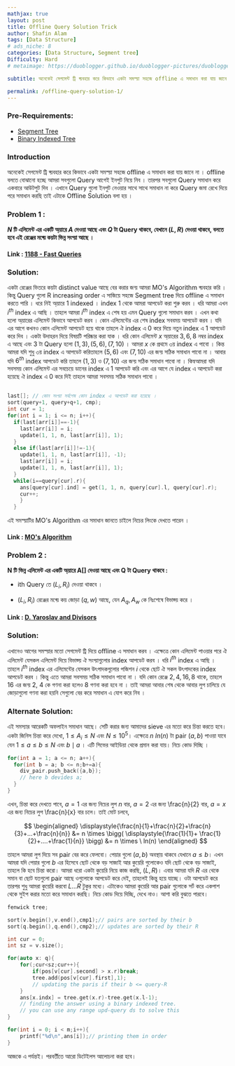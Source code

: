 ```yaml
---
mathjax: true
layout: post
title: Offline Query Solution Trick
author: Shafin Alam
tags: [Data Structure]
# ads_niche: 8
categories: [Data Structure, Segment tree]
Difficulty: Hard
# metaimage: https://duoblogger.github.io/duoblogger-pictures/duoblogger%20pics/tower-of-hanoy-for-2.jpg

subtitle: অনেকেই সেগমেন্ট ট্রি ব্য়বহার করে কিভাবে একটা সমস্য়া সহজে offline এ সমাধান করা যায় জানে না । offline বলতে বোঝানো হচ্ছে আমরা সবগুলো Query আগেই ইনপুট নিয়ে নিব । তারপর সবগুলো Query সমাধান করে একবারে আউটপুট দিব । এখানে Query গুলো ইনপুট নেওয়ার সাথে সাথে সমাধান না করে Query জমা রেখে দিয়ে পরে সমাধান করছি তাই এটাকে Offline Solution বলা হয় । 

permalink: /offline-query-solution-1/
---
```



### Pre-Requirements: 

* [Segment Tree](http://www.shafaetsplanet.com/?p=1557)
* [Binary Indexed Tree](http://www.shafaetsplanet.com/?p=1961)



### Introduction



অনেকেই সেগমেন্ট ট্রি ব্য়বহার করে কিভাবে একটা সমস্য়া সহজে offline এ সমাধান করা যায় জানে না । offline বলতে বোঝানো হচ্ছে আমরা সবগুলো Query আগেই ইনপুট নিয়ে নিব । তারপর সবগুলো Query সমাধান করে একবারে আউটপুট দিব । এখানে Query গুলো ইনপুট নেওয়ার সাথে সাথে সমাধান না করে Query জমা রেখে দিয়ে পরে সমাধান করছি তাই এটাকে Offline Solution বলা হয় । 


### Problem 1 : 

**$N$ টি এলিমেন্ট এর একটি অ্য়ারে $A$ দেওয়া আছে এবং $Q$ টা Query থাকবে, যেখানে $(L, R)$ দেওয়া থাকবে, বলতে হবে এই রেঞ্জের মধ্য়ে কয়টা ভিন্ন সংখ্য়া আছে ।**



#### Link : [1188 - Fast Queries](http://lightoj.com/volume_showproblem.php?problem=1188)



### Solution:



একটা রেঞ্জের ভিতরে কয়টা distinct value আছে বের করার জন্য় আমরা MO's Algorithm ব্য়বহার করি । কিন্তু Query গুলো R increasing order এ সাজিয়ে সহজে Segment tree দিয়ে offline এ সমাধান করতে পারি । ধরে নিই অ্য়ারে 1 indexed । index $1$ থেকে আমরা আপডেট করা শুরু করব । ধরি আমরা এখন $i^{th}$ index এ আছি । তাহলে আমরা $i^{th}$ index এ শেষ হয় এমন Query গুলো সমাধান করব । এখন কথা হলো অ্য়ারের এলিমেন্ট কিভাবে আপডেট করব । কোন এলিমেন্টের এর শেষ index সববময় আপডেট করব । যদি এর আগে কখনও কোন এলিমেন্ট আপডেট হয়ে থাকে তাহলে ঐ index এ $0$ করে দিয়ে নতুন index এ $1$ আপডেট করে দিব । একটা উদাহরন দিয়ে বিষয়টি পরিষ্কার করা যাক । ধরি কোন এলিমেন্ট $x$ অ্য়ারের $3, 6, 8$ নম্বর index এ আছে  এবং $3$ টা Query হলো $(1, 3), (5, 6), (7, 10)$ । আমরা $x$ কে প্রথমে ৩য় index এ পাবো । কিন্ত আমরা যদি শুধু ৩য় index এ আপডেট করিতাহলে $(5,6)$ এবং $(7, 10)$ এর জন্য় সঠিক সমাধান পাবো না । আবার যদি $6^{th}$ index আপডেট করি তাহলে $(1,3)$ ও $(7, 10)$ এর জন্য় সঠিক সমাধান পাবো না । কিন্বআমরা যদি সবসময় কোন এলিমেন্ট এর সবচেয়ে ডানের index এ $1$ আপডেট করি এবং এর আগে যে index এ আপডেট করা হয়েছে ঐ index এ $0$ করে দিই তাহলে আমরা সবসময় সঠিক সমাধান পাবো । 



```cpp

last[]; // কোন সংখ্য়া সর্বশেষ কোন index এ আপডেট করা হয়েছে ।
sort(query+1, query+q+1, cmp);
int cur = 1;
for(int i = 1; i <= n; i++){
  if(last[arr[i]]==-1){
​    last[arr[i]] = i;
​    update(1, 1, n, last[arr[i]], 1);
  }
  else if(last[arr[i]]!=-1){
​    update(1, 1, n, last[arr[i]], -1);
​    last[arr[i]] = i;
​    update(1, 1, n, last[arr[i]], 1);
  }
  while(i==query[cur].r){
​    ans[query[cur].ind] = get(1, 1, n, query[cur].l, query[cur].r);
​    cur++;
​    }
  }
```



এই সমস্য়াটির MO's Algorithm এর সমাধান জানতে চাইলে নিচের লিংকে দেখতে পারেন ।

#### Link : [MO's Algorithm](https://rezwanarefin01.github.io/posts/block-decomposition-01/)



### Problem 2 : 

**N টি ভিন্ন এলিমেন্ট এর একটি অ্য়ারে A[] দেওয়া আছে এবং Q টা Query থাকবে :**

  * ith Query তে $(L_i, R_i)$ দেওয়া থাকবে ।

  * $(L_i, R_i)$ রেঞ্জের মধ্য়ে কয় জোড়া $(q, w)$ আছে, যেন $A_q, A_w$ কে নিঃশেষে বিভাজ্য় করে ।



#### Link : [D. Yaroslav and Divisors](https://codeforces.com/problemset/problem/301/D)



### Solution: 



এখানেও আগের সমস্য়ার মতো সেগমেন্ট ট্রি দিয়ে offline এ সমাধান করব । এক্ষেত্রে কোন এলিমেন্ট পাওয়ার পরে ঐ এলিমেন্ট যেসকল এলিমেন্ট দিয়ে বিভাজ্য় ঐ সংখ্য়াগুলোর index আপডেট করব । ধরি $i^{th}$ index এ আছি । তাহলে $i^{th}$ index এর এলিমেন্টের যেসকল উৎপাদকগুলোর পজিশন  $i$ থেকে ছোট ঐ সকল উৎপাদকের index আপডেট করব । কিন্তু এতে আমরা সবসময় সঠিক সমাধান পাবো না । যদি কোন রেঞ্জে $2,4,16,8$ থাকে, তাহলে $16$ এর জন্য় $2$, $4$ কে গণনা করা হলেও $8$ গণনা করা হবে না । তাই আমরা আবার শেষ থেকে আবার লুপ চালিয়ে যে জোড়াগুলো গণনা করা হয়নি সেগুলো বের করে সমাধান এ যোগ করে নিব । 


### Alternate Solution: 

এই সমস্যার আরেকটি অফলাইন সমাধান আছে। সেটি করার জন্য আমাদের sieve এর মতো করে চিন্তা করতে হবে। একটা জিনিস চিন্তা করে দেখো, $1 \leq A_i \leq N$ এবং $N \leq 10^5$। এক্ষেত্রে $n \ ln(n)$ টা pair $(a,b)$ পাওয়া যাবে যেন $1 \leq a \leq b \leq N$ এবং $b \mid a$ । এটি সিভের আইডিয়া থেকে প্রমান করা যায়। নিচে কোড দিচ্ছি । 

```c++
for(int a = 1; a <= n; a++){
  for(int b = a; b <= n;b+=a){
    div_pair.push_back({a,b});
    // here b devides a;
  }
}
```

এখন, চিন্তা করে দেখতে পাবে,  $a = 1$ এর জন্য নিচের লুপ $n$ বার, $a = 2$ এর জন্য \frac{n}{2} বার, $a = x$ এর জন্য নিচের লুপ \frac{n}{x} বার চলে। তাই মোট চলবে, 

$$
\begin{aligned}
\displaystyle{\frac{n}{1}+\frac{n}{2}+\frac{n}{3}+...+\frac{n}{n}} &= n \times \bigg( \displaystyle{\frac{1}{1}+ \frac{1}{2}+....+\frac{1}{n}} \bigg)
&= n \times \ ln(n)
\end{aligned}
$$

তাহলে আমরা লুপ দিয়ে সব pair বের করে ফেলবো। পেয়ার গুলো $(a,b)$ অবস্থায় থাকবে যেখানে $a \leq b$। এখন আমরা যদি পেয়ার গুলো $b$ এর হিসেবে ছোট থেকে বড় সাজাই আর কুয়েরি গুলোকেও যদি ছোট থেকে বড় সাজাই, তাহলে কি হবে চিন্তা করো। আমরা ধরো একটা কুয়েরি নিয়ে কাজ করছি, $(L,R)$। এবার আমরা যদি $R$ এর থেকে সমান বা ছোট যতগুলো pair আছে ওগুলোকে আপডেট করে দেই, তাহলেই কিন্তু হয়ে যাচ্ছে। ওটা আপডেট করে তারপর শুধু আমরা কুয়েরি করবো $L...R$ টুকুর মধ্যে। এটাকেও আমরা কুয়েরি আর pair গুলোকে সর্ট করে একপাশ থেকে সুইপ করার মতো করে সমাধান করছি। নিচে কোড দিয়ে দিচ্ছি, দেখে নাও। আশা করি বুঝতে পারবে। 

```c++
fenwick tree;

sort(v.begin(),v.end(),cmp1);// pairs are sorted by their b
sort(q.begin(),q.end(),cmp2);// updates are sorted by their R

int cur = 0;
int sz = v.size();

for(auto x: q){
	for(;cur<sz;cur++){
		if(pos[v[cur].second] > x.r)break;
		tree.add(pos[v[cur].first],1);
		// updating the paris if their b <= query-R
	}
	ans[x.indx] = tree.get(x.r)-tree.get(x.l-1);
	// finding the answer using a binary indexed tree. 
	// you can use any range upd-query ds to solve this
}

for(int i = 0; i < m;i++){
	printf("%d\n",ans[i]);// printing them in order
}
```

আজকে এ পর্যন্তই। পরবর্তীতে আরো ডিটেইলস আলোচনা করা হবে। 

<br>
<br>
